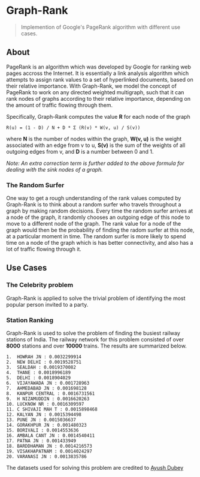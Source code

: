 # Graph-Rank
> Implemention of Google's PageRank algorithm with different use cases.


## About
PageRank is an algorithm which was developed by Google for ranking web pages accross the Internet. It is essentially a link analysis algorithm which attempts to assign rank values to a set of hyperlinked documents, based on their relative importance.
With Graph-Rank, we model the concept of PageRank to work on any directed weighted multigraph, such that it can rank nodes of graphs according to their relative importance, depending on the amount of traffic flowing through them. 

Specifically, Graph-Rank computes the value <b>R</b> for each node of the graph


`
  R(u) = (1 - D) / N + D * Σ (R(v) * W(v, u) / S(v))
`

where <b>N</b> is the number of nodes within the graph, <b>W(v, u)</b> is the weight associated with an edge from v to u, <b>S(v)</b> is the sum of the weights of all outgoing edges from v, and <b>D</b> is a number between 0 and 1.

<i>Note: An extra correction term is further added to the above formula for dealing with the sink nodes of a graph. </i>

### The Random Surfer 
One way to get a rough understanding of the rank values computed by Graph-Rank is to think about a random surfer who travels throughout a graph by making random decisions. 
Every time the random surfer arrives at a node of the graph, it randomly chooses an outgoing edge of this node to move to a different node of the graph. 
The rank value for a node of the graph would then be the probability of finding the radom surfer at this node, at a particular moment in time. 
The random surfer is more likely to spend time on a node of the graph which is has better connectivity, and also has a lot of traffic flowing through it.

## Use Cases

### The Celebrity problem
Graph-Rank is applied to solve the trivial problem of identifying the most popular person invited to a party.

### Station Ranking
Graph-Rank is used to solve the problem of finding the busiest railway stations of India. The railway network for this problem consisted of over <b>8000</b> stations and over <b>10000</b> trains. The results are summarized below.


    1.  HOWRAH JN : 0.0032299914
    2.  NEW DELHI : 0.0019528751
    3.  SEALDAH : 0.0019370082
    4.  THANE : 0.0018996189
    5.  DELHI : 0.0018904029
    6.  VIJAYAWADA JN : 0.001728963
    7.  AHMEDABAD JN : 0.001698128
    8.  KANPUR CENTRAL : 0.0016731561
    9.  H NIZAMUDDIN : 0.0016620263
    10. LUCKNOW NR : 0.0016309597
    11. C SHIVAJI MAH T : 0.0015898468
    12. KALYAN JN : 0.0015394498
    13. PUNE JN : 0.0015036637
    14. GORAKHPUR JN : 0.001480323
    15. BORIVALI : 0.0014553636
    16. AMBALA CANT JN : 0.0014540411
    17. PATNA JN : 0.001433949
    18. BARDDHAMAN JN : 0.0014216573
    19. VISAKHAPATNAM : 0.0014024297
    20. VARANASI JN : 0.0013835786


The datasets used for solving this problem are credited to [Ayush Dubey](https://github.com/ayushdubey003/) 
